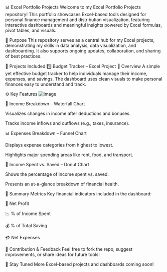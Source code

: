 📊 Excel Portfolio Projects
Welcome to my Excel Portfolio Projects repository! This portfolio showcases Excel-based tools designed for personal finance management and distribution visualization, featuring interactive dashboards and meaningful insights powered by Excel formulas, pivot tables, and visuals.

🧭 Purpose
This repository serves as a central hub for my Excel projects, demonstrating my skills in data analysis, data visualization, and dashboarding. It also supports ongoing updates, collaboration, and sharing of best practices.

📁 Projects Included
1️⃣ Budget Tracker – Excel Project
🎯 Overview
A simple yet effective budget tracker to help individuals manage their income, expenses, and savings. The dashboard uses clean visuals to make personal finances easy to understand and track.

⚙️ Key Features
![image](https://github.com/user-attachments/assets/109961bc-4511-4f26-b503-9a04c8569a89)

💸 Income Breakdown – Waterfall Chart

Visualizes changes in income after deductions and bonuses.

Tracks income inflows and outflows (e.g., taxes, insurance).

📊 Expenses Breakdown – Funnel Chart

Displays expense categories from highest to lowest.

Highlights major spending areas like rent, food, and transport.

🍩 Income Spent vs. Saved – Donut Chart

Shows the percentage of income spent vs. saved.

Presents an at-a-glance breakdown of financial health.

📌 Summary Metrics
Key financial indicators included in the dashboard:

🧾 Net Profit

📉 % of Income Spent

💰 % of Total Saving

💳 Net Expenses


💬 Contribution & Feedback
Feel free to fork the repo, suggest improvements, or share ideas for future tools!

🚀 Stay Tuned
More Excel-based projects and dashboards coming soon!
